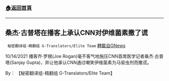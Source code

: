 ###  [:house:返回首頁](https://github.com/ourhimalayas/txt)
---


## 桑杰·古普塔在播客上承认CNN对伊维菌素撒了谎
` 秘密翻译组-精翻组 G-Translators/Elite Team` [轉載自GNews](https://gnews.org/zh-hans/1596731/)

10/14/2021 播客乔·罗根(Joe Rogan)毫不客气地施压CNN首席医学记者桑杰·古普塔(Sanjay Gupta)，并让他承认CNN通过嘲笑伊维菌素为马驱虫剂而撒谎。

By： 【秘密翻译组-精翻组 G-Translators/Elite Team】
